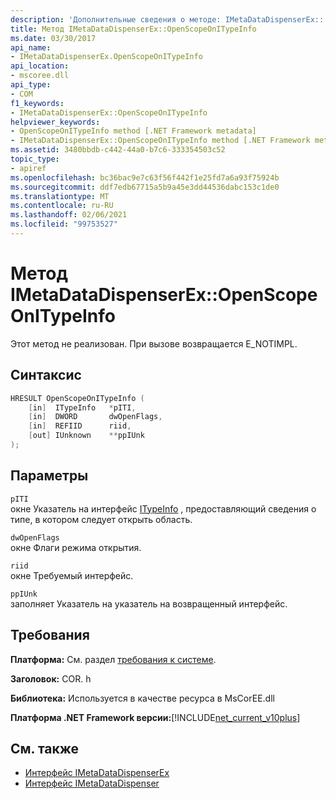 ```yaml
---
description: 'Дополнительные сведения о методе: IMetaDataDispenserEx:: Опенскопеонитипеинфо'
title: Метод IMetaDataDispenserEx::OpenScopeOnITypeInfo
ms.date: 03/30/2017
api_name:
- IMetaDataDispenserEx.OpenScopeOnITypeInfo
api_location:
- mscoree.dll
api_type:
- COM
f1_keywords:
- IMetaDataDispenserEx::OpenScopeOnITypeInfo
helpviewer_keywords:
- OpenScopeOnITypeInfo method [.NET Framework metadata]
- IMetaDataDispenserEx::OpenScopeOnITypeInfo method [.NET Framework metadata]
ms.assetid: 3480bbdb-c442-44a0-b7c6-333354503c52
topic_type:
- apiref
ms.openlocfilehash: bc36bac9e7c63f56f442f1e25fd7a6a93f75924b
ms.sourcegitcommit: ddf7edb67715a5b9a45e3dd44536dabc153c1de0
ms.translationtype: MT
ms.contentlocale: ru-RU
ms.lasthandoff: 02/06/2021
ms.locfileid: "99753527"
---
```

# <a name="imetadatadispenserexopenscopeonitypeinfo-method"></a>Метод IMetaDataDispenserEx::OpenScopeOnITypeInfo

Этот метод не реализован. При вызове возвращается E_NOTIMPL.  
  
## <a name="syntax"></a>Синтаксис  
  
```cpp  
HRESULT OpenScopeOnITypeInfo (  
    [in]  ITypeInfo   *pITI,  
    [in]  DWORD       dwOpenFlags,  
    [in]  REFIID      riid,  
    [out] IUnknown    **ppIUnk  
);  
```  
  
## <a name="parameters"></a>Параметры  

 `pITI`  
 окне Указатель на интерфейс [ITypeInfo](/previous-versions/windows/desktop/api/oaidl/nn-oaidl-itypeinfo) , предоставляющий сведения о типе, в котором следует открыть область.  
  
 `dwOpenFlags`  
 окне Флаги режима открытия.  
  
 `riid`  
 окне Требуемый интерфейс.  
  
 `ppIUnk`  
 заполняет Указатель на указатель на возвращенный интерфейс.  
  
## <a name="requirements"></a>Требования  

 **Платформа:** См. раздел [требования к системе](../../get-started/system-requirements.md).  
  
 **Заголовок:** COR. h  
  
 **Библиотека:** Используется в качестве ресурса в MsCorEE.dll  
  
 **Платформа .NET Framework версии:**[!INCLUDE[net_current_v10plus](../../../../includes/net-current-v10plus-md.md)]  
  
## <a name="see-also"></a>См. также

- [Интерфейс IMetaDataDispenserEx](imetadatadispenserex-interface.md)
- [Интерфейс IMetaDataDispenser](imetadatadispenser-interface.md)
